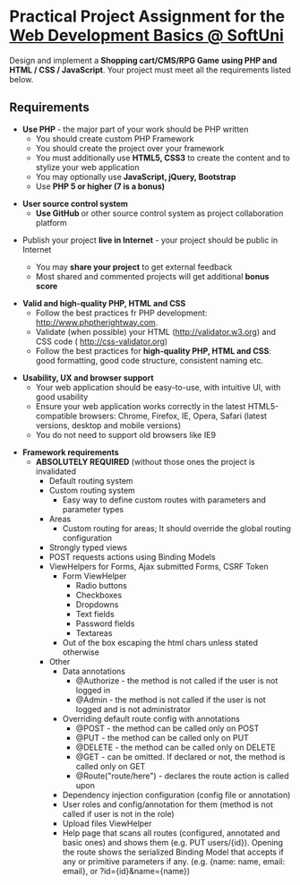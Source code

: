 <h1>
    Practical Project Assignment for the <a href="https://softuni.bg/trainings/1211/Web-Development-Basics-September-2015">Web Development Basics @ SoftUni</a>
</h1>
<p>
    Design and implement a <strong>Shopping cart/CMS/RPG Game</strong> <strong>using PHP and HTML / CSS / JavaScript</strong>. Your project must meet all the
    requirements listed below.
</p>

<h2>
    Requirements
</h2>

<ul>
    <li>
        <strong>Use PHP </strong> - the major part of your work should be PHP written
        <ul>
            <li>You should create custom PHP Framework</li>
            <li>You should create the project over your framework</li>
            <li>You must additionally<strong> </strong>use <strong>HTML5, CSS3</strong> to create the content and to stylize your web application</li>
            <li>You may optionally use<strong> JavaScript, jQuery, Bootstrap</strong></li>
            <li>Use <strong>PHP 5 or higher (7 is a bonus)</strong></li>
        </ul>
    </li>
</ul>

<ul>
    <li>
        <strong>User source control system</strong>
        <ul>
            <li><strong>Use GitHub </strong>or other source control system<strong> </strong>as project collaboration platform</li>
        </ul>
    </li>
</ul>

<ul>
    <li>
        <p>Publish your project <strong>live in Internet</strong> - your project should be public in Internet</p>
        <ul>
            <li>You may <strong>share your project</strong> to get external feedback</li>
            <li>Most shared and commented projects will get additional <strong>bonus score</strong></li>
        </ul>
    </li>
</ul>

<ul>
    <li>
        <strong>Valid and high-quality PHP, HTML and CSS</strong>
        <ul>
            <li>Follow the best practices fr PHP development: <a href="http://www.phptherightway.com/">http://www.phptherightway.com</a>.</li>
            <li>Validate (when possible) your HTML (<a href="http://validator.w3.org/">http://validator.w3.org</a>) and CSS code (    <a href="http://css-validator.org/">http://css-validator.org</a>)</li>
            <li>Follow the best practices for <strong>high-quality PHP, HTML and CSS</strong>: good formatting, good code structure, consistent naming etc.</li>
        </ul>
    </li>
</ul>

<ul>
    <li>
        <strong>Usability, UX and browser support</strong>
        <ul>
            <li>Your web application should be easy-to-use, with intuitive UI, with good usability</li>
            <li>Ensure your web application works correctly in the latest HTML5-compatible browsers: Chrome, Firefox, IE, Opera, Safari (latest versions, desktop and
                mobile versions)</li>
            <li>You do not need to support old browsers like IE9</li>
        </ul>
    </li>
</ul>

<ul>
    <li>
        <strong>Framework requirements</strong>
        <ul>
            <li>
                <strong>ABSOLUTELY REQUIRED</strong> (without those ones the project is invalidated
                <ul>
                    <li>Default routing system</li>
                    <li>
                        Custom routing system
                        <ul>
                            <li>Easy way to define custom routes with parameters and parameter types</li>
                        </ul>
                    </li>
                    <li>
                        Areas
                        <ul>
                            <li>Custom routing for areas; It should override the global routing configuration</li>
                        </ul>
                    </li>
                    <li>Strongly typed views</li>
                    <li>POST requests actions using Binding Models</li>
                    <li>
                        ViewHelpers for Forms, Ajax submitted Forms, CSRF Token
                        <ul>
                            <li>
                                Form ViewHelper
                                <ul>
                                    <li>Radio buttons</li>
                                    <li>Checkboxes</li>
                                    <li>Dropdowns</li>
                                    <li>Text fields</li>
                                    <li>Password fields</li>
                                    <li>Textareas</li>
                                </ul>
                            </li>
                            <li>Out of the box escaping the html chars unless stated otherwise</li>
                        </ul>
                    </li>
                    <li>
                        Other
                        <ul>
                            <li>
                                Data annotations
                                <ul>
                                    <li>@Authorize - the method is not called if the user is not logged in</li>
                                    <li>@Admin - the method is not called if the user is not logged and is not administrator</li>
                                </ul>
                            </li>
                            <li>
                                Overriding default route config with annotations
                                <ul>
                                    <li>@POST - the method can be called only on POST</li>
                                    <li>@PUT - the method can be called only on PUT</li>
                                    <li>@DELETE - the method can be called only on DELETE</li>
                                    <li>@GET - can be omitted. If declared or not, the method is called only on GET</li>
                                    <li>@Route("route/here") - declares the route action is called upon</li>
                                </ul>
                            </li>
                            <li>Dependency injection configuration (config file or annotation)</li>
                            <li>User roles and config/annotation for them (method is not called if user is not in the role)</li>
                            <li>Upload files ViewHelper</li>
                            <li>Help page that scans all routes (configured, annotated and basic ones) and shows them (e.g. PUT users/{id}). Opening the route shows the serialized
                                Binding Model that accepts if any or primitive parameters if any. (e.g. {name: name, email: email}, or ?id={id}&amp;name={name})</li>
                        </ul>
                    </li>
                </ul>
            </li>
        </ul>
    </li>
</ul>